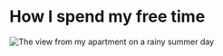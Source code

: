 # How I spend my free time

![The view from my apartment on a rainy summer day](http://i.imgur.com/4YbXtIr.jpg)